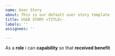 ```yaml
---
name: User Story
about: This is our default user story template
title: USER STORY <TITLE>
labels: ''
assignees: ''

---
```


As a **role** i can **capability** so that **received benefit**
